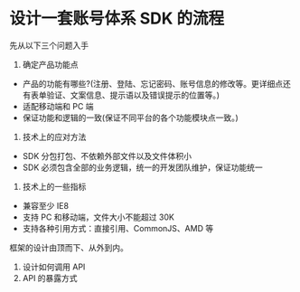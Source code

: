 # 设计一套账号体系 SDK 的流程

先从以下三个问题入手

1. 确定产品功能点

- 产品的功能有哪些?(注册、登陆、忘记密码、账号信息的修改等。更详细点还有表单验证、文案信息、提示语以及错误提示的位置等。)
- 适配移动端和 PC 端
- 保证功能和逻辑的一致(保证不同平台的各个功能模块点一致。)

1. 技术上的应对方法

- SDK 分包打包、不依赖外部文件以及文件体积小
- SDK 必须包含全部的业务逻辑，统一的开发团队维护，保证功能统一

1. 技术上的一些指标

- 兼容至少 IE8
- 支持 PC 和移动端，文件大小不能超过 30K
- 支持各种引用方式：直接引用、CommonJS、AMD 等

框架的设计由顶而下、从外到内。

1. 设计如何调用 API
1. API 的暴露方式
